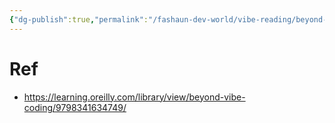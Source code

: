 ```yaml
---
{"dg-publish":true,"permalink":"/fashaun-dev-world/vibe-reading/beyond-vibe-coding/","noteIcon":""}
---
```






# Ref
- https://learning.oreilly.com/library/view/beyond-vibe-coding/9798341634749/